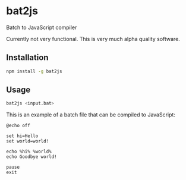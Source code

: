 # bat2js
Batch to JavaScript compiler

Currently not very functional. This is very much alpha quality software.

## Installation

```bash
npm install -g bat2js
```

## Usage

```bash
bat2js <input.bat>
```

This is an example of a batch file that can be compiled to JavaScript:

```batch
@echo off

set hi=Hello
set world=world!

echo %hi% %world%
echo Goodbye world!

pause
exit
```
